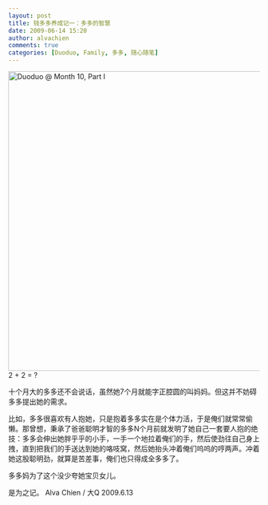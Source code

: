 ```yaml
---
layout: post
title: 钱多多养成记一：多多的智慧
date: 2009-06-14 15:20
author: alvachien
comments: true
categories: [Duoduo, Family, 多多, 随心随笔]
---
```

<a title="Duoduo @ Month 10, Part  I by Alva Chien, on Flickr" href="http://www.flickr.com/photos/alvachien/3622153526/sizes/o/"><img src="http://farm4.static.flickr.com/3332/3622153526_fee3de1d8c_b.jpg" alt="Duoduo @ Month 10, Part  I" width="600" /></a>
2 + 2 = ?

十个月大的多多还不会说话，虽然她7个月就能字正腔圆的叫妈妈。但这并不妨碍多多提出她的需求。

比如，多多很喜欢有人抱她，只是抱着多多实在是个体力活，于是俺们就常常偷懒。那曾想，秉承了爸爸聪明才智的多多N个月前就发明了她自己一套要人抱的绝技：多多会伸出她胖乎乎的小手，一手一个地拉着俺们的手，然后使劲往自己身上拽，直到把我们的手送达到她的咯吱窝，然后她抬头冲着俺们呜呜的哼两声。冲着她这股聪明劲，就算是苦差事，俺们也只得成全多多了。

多多妈为了这个没少夸她宝贝女儿。

是为之记。
Alva Chien / 大Q
2009.6.13
